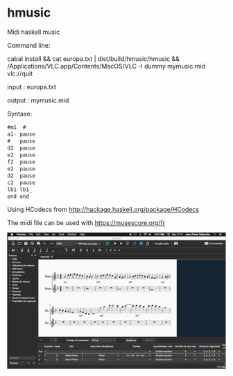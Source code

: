 # hmusic
Midi haskell music

Command line:

cabal install && cat europa.txt | dist/build/hmusic/hmusic && /Applications/VLC.app/Contents/MacOS/VLC -I dummy mymusic.mid vlc://quit

input  : europa.txt

output : mymusic.mid

Syntaxe: 
>
    #m1  #
    a1- pause
    #   pause
    d2  pause
    e2  pause
    f2  pause
    e2  pause
    d2  pause
    c2  pause
    lb1 lb1_
    end end



Using HCodecs from http://hackage.haskell.org/package/HCodecs

The midi file can be used with https://musescore.org/fr

![Europa](museScoreEuropa.png)
